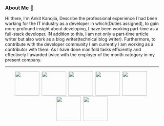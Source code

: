 ### About Me 👋

Hi there, I'm Ankit Kanojia, Describe the professional experience I had been working for the IT industry as a developer in which(Duties assigned), to gain more profound insight about developing, I have been working part-time as a full-stack developer. IN addition to this, I am not only a part-time article writer but also work as a blog writer(technical blog writer). Furthermore, to contribute with the developer community I am currently I am working as a contributor with them. As I have done manifold tasks efficiently and effectively I awarded twice with the employer of the month category in my present company.

------------

<p align="center"><a target="_blank" href="https://www.c-sharpcorner.com/members/ankitkanojia"><img src="https://i.stack.imgur.com/WfoYi.png" width="80" /></a>&nbsp;&nbsp;<a href="https://dev.to/ankitkanojia" target="_blank" ><img src="https://i.stack.imgur.com/45ftX.png" width="80" /></a>&nbsp;&nbsp;<a href="https://stackoverflow.com/users/5783700/ankitkanojia" target="_blank" ><img src="https://i.imgur.com/mfPI72a.png" width="80" /></a>&nbsp;&nbsp;<a target="_blank"  href="https://www.fiverr.com/riowebs"><img src="https://i.imgur.com/6ygQ9lz.jpg" width="80" /></a>&nbsp;&nbsp;<a href="https://www.freelancer.in/u/weborchid" target="_blank" ><img src="https://i.stack.imgur.com/L9dyQ.png" width="80" /></a>&nbsp;&nbsp;<a href="https://www.linkedin.com/in/ankitkanojia" target="_blank" ><img src="https://i.stack.imgur.com/mbmu0.png" width="80" /></a>&nbsp;&nbsp;<a href="https://www.credential.net/e6426600-162c-467e-bf4a-419022686670?key=eef64565dbf574fdc348e0d5e992a2e1a130a7970cc5edcb606b34fa05552b55" target="_blank" ><img src="https://trueaim.edublogs.org/files/2018/06/Level-1-GoogEd-tyxico-1niukeq-740x738.png" width="80" /></a></p>

<!--
**ankitkanojia/ankitkanojia** is a ✨ _special_ ✨ repository because its `README.md` (this file) appears on your GitHub profile.

Here are some ideas to get you started:

- 🔭 I’m currently working on ...
- 🌱 I’m currently learning ...
- 👯 I’m looking to collaborate on ...
- 🤔 I’m looking for help with ...
- 💬 Ask me about ...
- 📫 How to reach me: ...
- 😄 Pronouns: ...
- ⚡ Fun fact: ...
-->

